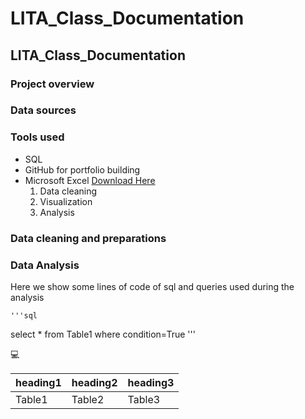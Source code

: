 # LITA_Class_Documentation
## LITA_Class_Documentation
### Project overview
### Data sources
### Tools used
- SQL
- GitHub for portfolio building 
- Microsoft Excel [Download Here](https://www.microsoft.com)
  1. Data cleaning
  2. Visualization
  3. Analysis
### Data cleaning and preparations 
### Data Analysis

Here we show some lines of code of sql and queries used during the analysis 

    '''sql
 select * from Table1
 where condition=True
    '''

    
💻

| heading1| heading2| heading3|
|--------|-------|-----------|
| Table1| Table2| Table3|
